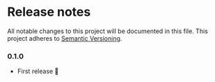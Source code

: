 # Release notes
All notable changes to this project will be documented in this file.
This project adheres to [Semantic Versioning](http://semver.org/).

### 0.1.0

- First release 🌈
